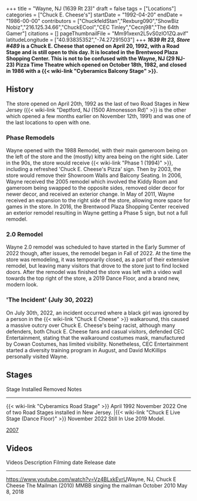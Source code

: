+++
title = "Wayne, NJ (1639 Rt 23)"
draft = false
tags = ["Locations"]
categories = ["Chuck E. Cheese's"]
startDate = "1992-04-20"
endDate = "1986-00-00"
contributors = ["ChuckfeldStan","Rexburg090","ShowBiz Nobiz","216.125.34.66","ChuckECool","CEC Tinley","Cecnj98","The 64th Gamer"]
citations = []
pageThumbnailFile = "Mm91xexn2L5vS0zIO1ZQ.avif"
latitudeLongitude = ["40.93835352","-74.27291503"]
+++
***1639 Rt 23, Store #489* is a Chuck E. Cheese that opened on April 20, 1992, with a Road Stage and is still open to this day.
It is located in the Brentwood Plaza Shopping Center.
This is not to be confused with the Wayne, NJ (29 NJ-23) Pizza Time Theatre which opened on October 18th, 1982, and closed in 1986 with a {{< wiki-link "Cyberamics Balcony Stage" >}}.**

## History

The store opened on April 20th, 1992 as the last of two Road Stages in New Jersey ({{< wiki-link "Deptford, NJ (1500 Almonesson Rd)" >}} is the other which opened a few months earlier on November 12th, 1991) and was one of the last locations to open with one.

### Phase Remodels

Wayne opened with the 1988 Remodel, with their main gameroom being on the left of the store and the (mostly) kitty area being on the right side. Later in the 90s, the store would receive {{< wiki-link "Phase 1 (1994)" >}}, including a refreshed 'Chuck E. Cheese's Pizza' sign. Then by 2003, the store would remove their Showroom Walls and Balcony Seating. In 2006, Wayne received the 2005 remodel which involved the Kiddy Room and gameroom being swapped to the opposite sides, removed older decor for newer decor, and received an exterior change. In May of 2011, Wayne received an expansion to the right side of the store, allowing more space for games in the store. In 2016, the Brentwood Plaza Shopping Center received an exterior remodel resulting in Wayne getting a Phase 5 sign, but not a full remodel.

### 2.0 Remodel

Wayne 2.0 remodel was scheduled to have started in the Early Summer of 2022 though, after issues, the remodel began in Fall of 2022. At the time the store was remodeling, it was temporarily closed, as a part of their extensive remodel, but leaving many visitors that drove to the store just to find locked doors. After the remodel was finished the store was left with a video wall towards the top right of the store, a 2019 Dance Floor, and a brand new, modern look.

### 'The Incident' (July 30, 2022)

On July 30th, 2022, an incident occurred where a black girl was ignored by a person in the {{< wiki-link "Chuck E Cheese" >}} walkaround, this caused a massive outcry over Chuck E. Cheese's being racist, although many defenders, both Chuck E. Cheese fans and casual visitors, defended CEC Entertainment, stating that the walkaround costumes mask, manufactured by Cowan Costumes, has limited visibility. Nonetheless, CEC Entertainment started a diversity training program in August, and David McKillips personally visited Wayne.

## Stages

  Stage                                                        Installed       Removed         Notes
  ------------------------------------------------------------ --------------- --------------- -------------------------------------------------
  {{< wiki-link "Cyberamics Road Stage" >}}                April 1992      November 2022   One of two Road Stages installed in New Jersey.
  |{{< wiki-link "Chuck E Live Stage (Dance Floor)" >}}   November 2022   Still In Use    2019 Model.

[2007](https://www.showbizpizza.com/photos/cec/nj_wayne/index.html)

## Videos

  Videos                                                                                      Description                Filming date   Release date
  ------------------------------------------------------------------------------------------- -------------------------- -------------- --------------
  <https://www.youtube.com/watch?v=Vz4BLxkEvrU>Wayne, NJ, Chuck E Cheese The Mailman (2010)   MMBB singing the mailman   October 2010   May 8, 2018
